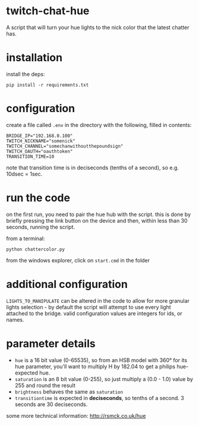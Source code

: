 # twitch-chat-hue
A script that will turn your hue lights to the nick color that the latest chatter has.

# installation
install the deps:

```
pip install -r requirements.txt
```

# configuration
create a file called `.env` in the directory with the following, filled in contents:
```
BRIDGE_IP="192.168.0.100"
TWITCH_NICKNAME="somenick"
TWITCH_CHANNEL="somechanwithoutthepoundsign"
TWITCH_OAUTH="oauthtoken"
TRANSITION_TIME=10
```

note that transition time is in deciseconds (tenths of a second), so e.g. 10dsec = 1sec.

# run the code
on the first run, you need to pair the hue hub with the script. this is done by briefly pressing the link button on the device and then, within less than 30 seconds, running the script.

from a terminal:
```
python chattercolor.py
```
from the windows explorer, click on `start.cmd` in the folder

# additional configuration
`LIGHTS_TO_MANIPULATE` can be altered in the code to allow for more granular lights selection - by default the script will attempt to use every light attached to the bridge. valid configuration values are integers for ids, or names.

# parameter details

* `hue` is a 16 bit value (0-65535), so from an HSB model with 360° for its hue parameter, you'll want to multiply H by 182.04 to get a philips hue-expected hue.
* `saturation` is an 8 bit value (0-255), so just multiply a (0.0 - 1.0) value by 255 and round the result
* `brightness` behaves the same as `saturation`
* `transitiontime` is expected in **deciseconds**, so tenths of a second. 3 seconds are 30 deciseconds.

some more technical information: http://rsmck.co.uk/hue
